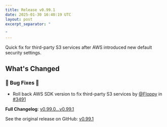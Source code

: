 ```yaml
---
title: Release v0.99.1
date: 2025-01-30 16:40:19 UTC
layout: post
excerpt_separator: "

"
---
```

Quick fix for third-party S3 services after AWS introduced new default security settings.

## What's Changed
### 🐛 Bug Fixes 🐛
* Roll back AWS SDK version to fix third-party S3 services by [@Floppy](https://github.com/Floppy) in [#3491](https://github.com/manyfold3d/manyfold/pull/3491)

**Full Changelog**: [v0.99.0...v0.99.1](https://github.com/manyfold3d/manyfold/compare/v0.99.0...v0.99.1)

See the original release on GitHub: [v0.99.1](https://github.com/manyfold3d/manyfold/releases/tag/v0.99.1)
